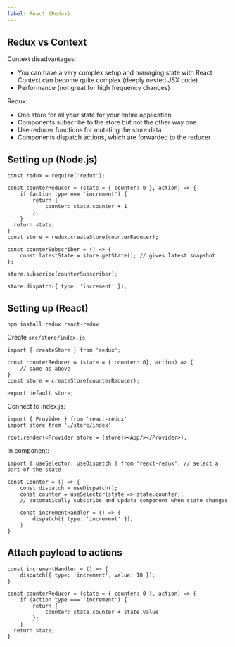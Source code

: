 ```yaml
---
label: React (Redux)
---
```


## Redux vs Context

Context disadvantages:

- You can have a very complex setup and managing state with React Context can become quite complex (deeply nested JSX code)
- Performance (not great for high frequency changes)

Redux:

- One store for all your state for your entire application
- Components subscribe to the store but not the other way one
- Use reducer functions for mutating the store data
- Components dispatch actions, which are forwarded to the reducer

## Setting up (Node.js)

```
const redux = require('redux');

const counterReducer = (state = { counter: 0 }, action) => {
	if (action.type === 'increment') {
		return {
			counter: state.counter + 1
		};
	}
  return state;
}
const store = redux.createStore(counterReducer);

const counterSubscriber = () => {
	const latestState = store.getState(); // gives latest snapshot
};

store.subscribe(counterSubscriber);

store.dispatch({ type: 'increment' });

```

## Setting up (React)
`npm install redux react-redux`

Create `src/store/index.js`

```
import { createStore } from 'redux';

const counterReducer = (state = { counter: 0}, action) => {
	// same as above
}
const store = createStore(counterReducer);

export default store;
```

Connect to index.js:
```
import { Provider } from 'react-redux'
import store from './store/index'

root.render(<Provider store = {store}><App/></Provider>);
```

In component:
```
import { useSelector, useDispatch } from 'react-redux'; // select a part of the state

const Counter = () => {
	const dispatch = useDispatch();
	const counter = useSelector(state => state.counter);
	// automatically subscribe and update component when state changes

	const incrementHandler = () => {
		dispatch({ type: 'increment' });
	}
}
```

## Attach payload to actions
```
const incrementHandler = () => {
	dispatch({ type: 'increment', value: 10 });
}

const counterReducer = (state = { counter: 0 }, action) => {
	if (action.type === 'increment') {
		return {
			counter: state.counter + state.value
		};
	}
  return state;
}

```